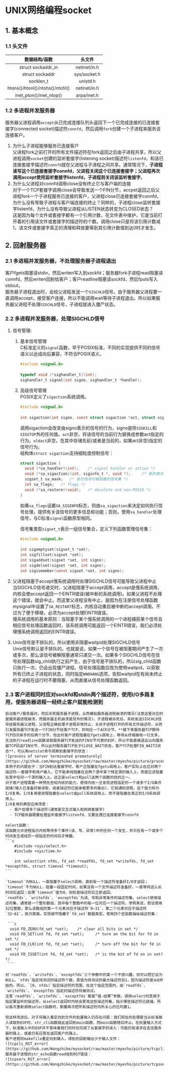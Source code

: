 # UNIX网络编程socket    

## 1. 基本概念    

### 1.1 头文件    
  | 数据结构/函数						| 头文件	|
  | :---:								| :---:		|
  | struct sockaddr_in					| netinet/in.h	|
  | struct sockaddr						| sys/socket.h	|
  | socklen_t							| unistd.h		|
  | htons()/htonl()/ntohs()/ntohl()		|	netinet/in.h	|
  | inet_pton()/inet_ntop()				| arpa/inet.h	|


### 1.2 多进程并发服务器    
  服务器父进程调用`accept`从已完成连接队列头返回下一个已完成连接的已连接套接字(connected socket)描述符`connfd`，然后调用`fork`创建一个子进程来服务该连接客户。    
  1. 为什么子进程能够服务已连接客户    
    父进程fork之前打开的所有文件描述符在fork返回之后由子进程共享，所以父进程调用`socket`创建的监听套接字(listening socket)描述符`listenfd`，和该已连接套接字描述符`connfd`就在父进程与子进程之间共享。通常情况下，**子进程读写这个已连接套接字connfd，父进程关闭这个已连接套接字；父进程再次调用accept使用监听套接字listenfd，子进程则关闭该监听套接字**。    
  2. 为什么父进程对connfd调用close没有终止它与客户端的连接    
    对于一个TCP套接字调用close会导致发送一个FIN分节，accpet返回之后父进程fork一个子进程服务已连接的客户，父进程close已连接套接字connfd，为什么没有导致子进程与客户端连接的终止？同样的，子进程close监听套接字listenfd，为什么没有导致父进程从LISTEN状态转变为CLOSED状态？    
	这是因为每个文件或套接字都有一个引用计数，在文件表中维护，它是当前打开着的引用该文件或套接字的描述符的个数。调用close只是将该引用计数减1，该文件或套接字真正的清理和释放要等到其引用计数值到达0时才发生。    


## 2. 回射服务器    

### 2.1 多进程并发服务器，不处理服务器子进程退出    
  客户fgets阻塞读stdin，然后writen写入到sockfd；服务器fork子进程read阻塞读connfd，然后writen回射给客户；客户readline阻塞读sockfd，然后fputs写入stdout。    
  服务器子进程退出时，会给父进程发送一个`SIGCHLD`信号。由于服务器父进程要一直调用accept，接受客户连接，所以不能调用wait等待子进程退出。所以如果服务器父进程不处理`SIGCHLD`信号，子进程就进入僵尸状态。    

### 2.2 多进程并发服务器，处理SIGCHLD信号    
  1. 信号管理:    
	  1. 基本信号管理    
		  C标准定义的`signal`函数，早于POSIX标准，不同的实现提供不同的信号语义以达成向后兼容，不符合POSIX语义。    
		  ```c
		  #include <signal.h>

		  typedef void (*sighandler_t)(int);
		  sighandler_t signal(int signo, sighandler_t *handler);
		  ```

	  2. 高级信号管理    
		  POSIX定义了`sigaction`系统调用。    
		  ```c
		  #include <signal.h>

		  int sigaction(int signo, const struct sigaction *act, struct sigaction *oldact)
		  ```

		  调用sigaction会改变由signo表示的信号的行为，signo是除`SIGKILL`和`SIGSTOP`外的任何值。`act`非空，将该信号的当前行为替换成参数act指定的行为。`oldact`非空，在其中存储先前(或者是当前的，如果act非空)指定的信号行为。    
		  结构体`struct sigaction`支持细粒度控制信号：    
		  ```c
		  struct sigaction {
			void (*sa_handler)(int);	/* signal handler or action */
			void (*sa_sigaction)(int, siginfo_t *, void *);		/* 新的表示如何执行信号处理函数 */
			sigset_t sa_mask;	/* 执行信号时被阻塞的信号集 */
			int sa_flags;	/* flags */
			void (*sa_restore)(void);	/* obsolete and non-POSIX */
		  }
		  ```

		  如果`sa_flags`设置`SA_SIGINFO`标志，则由`sa_sigaction`来决定如何执行信号处理，提供有关该信号的更多信息和功能；否则，使用`sa_handler`处理信号，与C标准`signal`函数原型相同。    

		  信号集类型`sigset_t`表示一组信号集合，定义下列函数管理信号集：    
		  ```c
		  #include <signal.h>

		  int sigemptyset(sigset_t *set);
		  int sigfillset(sigset *set);
		  int sigaddset(sigset *set, int signo);
		  int sigdelset(sigset *set, int signo);
		  int sigismember(const sigset *set, int signo);
		  ```

  2. 父进程阻塞于accept慢系统调用时处理SIGCHLD信号可能导致父进程中止    
	    当SIGCHLD信号递交时，父进程阻塞于accept调用，accept是慢系统调用，内核会使accept返回一个EINTR错误(被中断的系统调用)。如果父进程不处理这个错误，就会中止。而这里父进程没有中止，是因为在注册信号处理函数mysignal中设置了`SA_RESTART`标志，内核自动重启被中断的accept调用。不过为了便于移植，必须为accept处理EINTR错误。    
	    慢系统调用的基本原则：当阻塞于某个慢系统调用的一个进程捕获某个信号且相应信号处理函数返回时，该系统调用可能返回一个EINTR错误，我们必须处理慢系统调用返回的EINTR错误。    
	
  3. Unix信号是不排队的，所以使用非阻塞waitpid处理SIGCHLD信号    
        Unix信号默认是不排队的。也就是说，如果一个信号在被阻塞期间产生了一次或多次，那么该信号被解阻塞通常只递交一次。如果多个SIGCHLD信号在信号处理函数sig_chld执行之前产生，由于信号是不排队的，所以sig_chld函数只执行一次，仍会出现僵尸进程。信号处理函数应改为使用waitpid，以获取所有已终止子进程的状态，同时指定`WNOHANG`选项，告知waitpid在有尚未终止的子进程在运行时不要阻塞，从而直接从信号处理函数返回。    

### 2.3 客户进程同时应对sockfd和stdin两个描述符，使用I/O多路复用，使服务器进程一经终止客户就能检测到    
    
	启动客户/服务器对，然后杀死服务器子进程，从而模拟服务器进程崩溃的情况(注意这里对应的是服务器进程崩溃，而服务器主机崩溃是另外的情况)。子进程被杀死后，系统发送SIGCHLD信号给服务器父进程，父进程正确处理子进程异常终止，关闭子进程打开的所有文件描述符，从而引发服务器TCP发送一个FIN分节给客户TCP，并响应一个ACK分节。**接下来服务器TCP期待TCP四次挥手的后两个分节，但此时客户进程阻塞在fgets调用上，等待从终端接收一行文本，无法执行readline函数读取服务器TCP发送的FIN分节代表的EOF，所以不能直接退出以向服务器TCP回送FIN分节，所以此时服务器TCP处于CLOSE_WAIT状态，客户TCP处理FIN_WAIT2状态**，可以用netstat命令观察到套接字的状态：    
	![process of server terminated prematurely](https://github.com/Wangzhike/mysocket/raw/master/myecho/picture/process_of_server_terminated_prematurely.png)    
	本例子的问题在于：当FIN到达套接字时，客户正阻塞在fgets调用上。客户实际上在应对两个描述符——套接字和用户输入，它不能单纯阻塞在这两个源中某个特定源的输入上，而是应该阻塞在其中任何一个源的输入上。这正是select和poll这两个函数的目的之一。    
	对于客户进程需要一种预先告知内核的能力，使得内核一旦发现进程指定的一个或多个I/O条件就绪(输入已准备好被读取，或者描述符已能承载更多的输出)，它就通知进程。这个能力称为I/O复用。I/O复用使进程阻塞在select或poll系统调用上，而不是阻塞在真正的I/O系统调用上。    
	I/O复用的典型应用场景：    
	  - 客户处理多个描述符(通常是交互式输入和网络套接字)    
	  - TCP服务器既要处理监听套接字listenfd，又要处理已连接套接字connfd    
	
	select函数：    
	该函数允许进程指示内核等待多个事件(读、写、异常)中的任何一个发生，并只在有一个或多个时间发生或经历一段指定的时间后才唤醒。    
	```c
		#include <sys/select.h>
		#include <sys/time.h>

		int select(int nfds, fd_set *readfds, fd_set *writefds, fd_set *exceptfds, struct timeval *timeout);
	```

	`timeout`为NULL，一直阻塞于select调用，直到有一个描述符准备好I/O才返回；`timeout`不为NULL，阻塞一段固定时间，如果没有一个文件描述符准备好，一直等待这么长时间后返回；如果`timeout`值为0，则检查描述符后立即返回。    
	`readfds`、`writefds`、`exceptfds`为读、写和异常条件的描述符集。select使用描述符集，通常是一个整形数组，其中每个整数中的每一位对应一个描述符。举例来说，假设使用32位整数，那么该数组的第一个元素对应于描述符`0~31`，第二个元素对应于描述符`32~61`，依次类推。实现细节隐藏于`fd_set`数据类型，使用四个宏函数操纵描述符集：    
	  
	 ```c
	  void FD_ZERO(fd_set *set);	/* clear all bits in set */
	  void FD_SET(int fd, fd_set *set);		/* turn on the bit for fd in set */
	  void FD_CLR(int fd, fd_set *set);		/* turn off the bit for fd in set */
	  void FD_ISSET(int fd, fd_set *set);	/* is the bit of fd on in set? */
	 ```

	对`readfds`、`writefds`、`exceptfds`三个参数中的某一个不感兴趣，则可以把它设为NULL。`nfds`指定待测试的描述符个数，其值为待测试的最大描述符加1，因为描述符是从0开始的。所以，`[0, nfds)`指定描述符的范围，在这个指定范围内，由`readfds`、`writefds`、`exceptfds`指定的描述符将被测试。    
	注意`readfds`、`writefds`、`exceptfds`都是“值-结果”参数，调用select时其用于指定要监听的描述符，从select返回时内核会更改这些描述符集，指示哪些描述符已就绪。所以每次重新调用select函数时，都要再次把所有描述符内所关心的位均置1。    
	
	但这样改进后，对于将输入重定向到文件的批量输入仍存在问题：我们现在的处理是当从标准输入读取到EOF时，str_cli函数就此返回到main函数，而main函数随后终止。在批量输入方式下，标准输入中的EOF并不意味着我们同时也完成了从套接字的读入：可能仍有请求在去往服务器的路上，或者仍有应答在返回客户的路上。    
	客户进程将makefile重定向到输入，得到的回射输出少于输入文件：    
	![tcpcli_RST_error](https://github.com/Wangzhike/mysocket/raw/master/myecho/picture/tcpcli_RST_error.png)    
	服务器子进程的str_echo函数read收到RST错误：    
	![tcpserv_RST_error](https://github.com/Wangzhike/mysocket/raw/master/myecho/picture/tcpserv_RST_error.png)    

	
